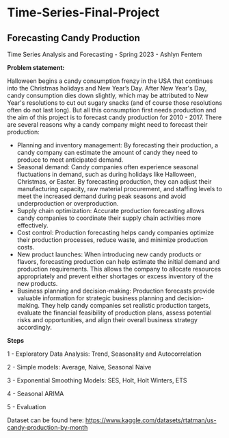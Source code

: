 # Time-Series-Final-Project
## Forecasting Candy Production
Time Series Analysis and Forecasting - Spring 2023 - Ashlyn Fentem

**Problem statement:**

Halloween begins a candy consumption frenzy in the USA that continues into the Christmas holidays and New Year’s Day. After New Year's Day, candy consumption dies down slightly, which may be attributed to New Year's resolutions to cut out sugary snacks (and of course those resolutions often do not last long). But all this consumption first needs production and the aim of this project is to forecast candy production for 2010 - 2017. There are several reasons why a candy company might need to forecast their production:
- Planning and inventory management: By forecasting their production, a candy company can estimate the amount of candy they need to produce to meet anticipated demand. 
- Seasonal demand: Candy companies often experience seasonal fluctuations in demand, such as during holidays like Halloween, Christmas, or Easter. By forecasting production, they can adjust their manufacturing capacity, raw material procurement, and staffing levels to meet the increased demand during peak seasons and avoid underproduction or overproduction.
- Supply chain optimization: Accurate production forecasting allows candy companies to coordinate their supply chain activities more effectively.
- Cost control: Production forecasting helps candy companies optimize their production processes, reduce waste, and minimize production costs.
- New product launches: When introducing new candy products or flavors, forecasting production can help estimate the initial demand and production requirements. This allows the company to allocate resources appropriately and prevent either shortages or excess inventory of the new products.
- Business planning and decision-making: Production forecasts provide valuable information for strategic business planning and decision-making. They help candy companies set realistic production targets, evaluate the financial feasibility of production plans, assess potential risks and opportunities, and align their overall business strategy accordingly.



**Steps**

  1 - Exploratory Data Analysis: Trend, Seasonality and Autocorrelation
   
  2 - Simple models: Average, Naive, Seasonal Naive 
  
  3 - Exponential Smoothing Models: SES, Holt, Holt Winters, ETS 
  
  4 - Seasonal ARIMA
  
  5 - Evaluation

Dataset can be found here: https://www.kaggle.com/datasets/rtatman/us-candy-production-by-month

